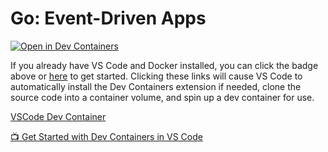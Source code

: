# Go: Event-Driven Apps

[![Open in Dev Containers](https://img.shields.io/static/v1?label=Dev%20Containers&message=Open&color=blue)](https://vscode.dev/redirect?url=vscode://ms-vscode-remote.remote-containers/cloneInVolume?url=https://github.com/microsoft/go-postgres)

If you already have VS Code and Docker installed, you can click the badge above or [here](https://vscode.dev/redirect?url=vscode://ms-vscode-remote.remote-containers/cloneInVolume?url=https://github.com/microsoft/go-postgres) to get started. Clicking these links will cause VS Code to automatically install the Dev Containers extension if needed, clone the source code into a container volume, and spin up a dev container for use.

[VSCode Dev Container](https://code.visualstudio.com/docs/devcontainers/create-dev-container)

[📺 Get Started with Dev Containers in VS Code](https://www.youtube.com/watch?v=b1RavPr_878)
